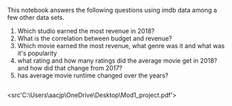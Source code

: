 This notebook answers the following questions using imdb data among a few other data sets.

1. Which studio earned the most revenue in 2018?
2. What is the correlation between budget and revenue?
3. Which movie earned the most revenue, what genre was it and what was it's popularity
4. what rating and how many ratings did the average movie get in 2018? and how did that change from 2017?
5. has average movie runtime changed over the years?


```python

```
<src'C:\Users\aacjp\OneDrive\Desktop\Mod1_project.pdf'>
